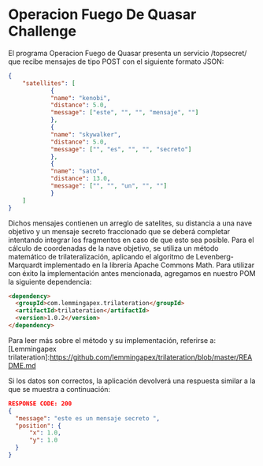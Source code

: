   # Operacion Fuego De Quasar Challenge

  El programa Operacion Fuego de Quasar presenta un servicio /topsecret/ que recibe mensajes 
  de tipo POST con el siguiente formato JSON:
  
``` JSON
{
	"satellites": [
			{
			"name": "kenobi",
			"distance": 5.0,
			"message": ["este", "", "", "mensaje", ""]
			},
			{
			"name": "skywalker",
			"distance": 5.0,
			"message": ["", "es", "", "", "secreto"]
			},
			{
			"name": "sato",
			"distance": 13.0,
			"message": ["", "", "un", "", ""]
			}
	]
}
  ```
  Dichos mensajes contienen un arreglo de satelites, su distancia a una nave objetivo y un mensaje secreto fraccionado que
  se deberá completar intentando integrar los fragmentos en caso de que esto sea posible. 
  Para el cálculo de coordenadas de la nave objetivo, se utiliza un método matemático de trilateralización, aplicando
  el algoritmo de Levenberg-Marquardt implementado en la librería Apache Commons Math.
  Para utilizar con éxito la implementación antes mencionada, agregamos en nuestro POM la siguiente dependencia:
  
  ``` HTML
  <dependency>
    <groupId>com.lemmingapex.trilateration</groupId>
    <artifactId>trilateration</artifactId>
    <version>1.0.2</version>
  </dependency>
  ```
  Para leer más sobre el método y su implementación, referirse a:
  [Lemmingapex trilateration]:https://github.com/lemmingapex/trilateration/blob/master/README.md
  
  Si los datos son correctos, la aplicación devolverá una respuesta similar a la que se muestra a continuación:
   
  
  ``` JSON
  RESPONSE CODE: 200
{
    "message": "este es un mensaje secreto ",
    "position": {
        "x": 1.0,
        "y": 1.0
    }
}
```
